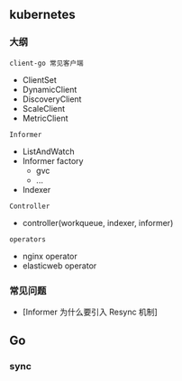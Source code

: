 ## kubernetes


### 大纲
`client-go 常见客户端`
- ClientSet
- DynamicClient
- DiscoveryClient
- ScaleClient
- MetricClient


`Informer`
- ListAndWatch
- Informer factory
  - gvc
  - ...
- Indexer

`Controller`
- controller(workqueue, indexer, informer)

`operators`
- nginx operator
- elasticweb operator


### 常见问题

- [Informer 为什么要引入 Resync 机制]


## Go

### sync
